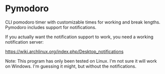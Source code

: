 # Pymodoro
CLI pomodoro timer with customizable times for working and break lengths.
Pymodoro includes support for notifications.

If you actually want the notification support to work, you need a working notification server:

https://wiki.archlinux.org/index.php/Desktop_notifications

Note: This program has only been tested on Linux. I'm not sure it will work on Windows. I'm guessing it might, but without the notifications.
